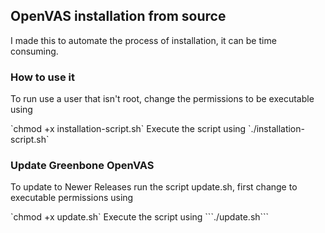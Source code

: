 ## OpenVAS installation from source
<p>I made this to automate the process of installation, it can be time consuming.</p>

### How to use it
<p>To run use a user that isn't root, change the permissions to be executable using</p>
`chmod +x installation-script.sh`
Execute the script using
`./installation-script.sh`

### Update Greenbone OpenVAS
<p>To update to Newer Releases run the script update.sh, first change to executable permissions using</p>
`chmod +x update.sh`
Execute the script using
```./update.sh```
